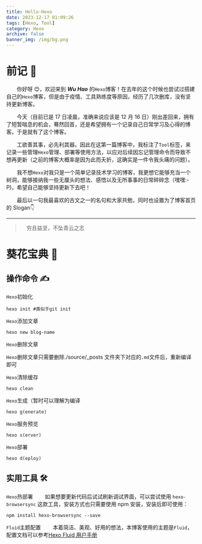 ```yaml
---
title: Hello-Hexo
date: 2023-12-17 01:09:26
tags: [Hexo, Tool]
category: Hexo
archive: false
banner_img: /img/bg.png
---
```


# 前记 📘

&emsp;&emsp;你好呀 😊，欢迎来到 **_Wu Hao_** 的`Hexo`博客！在去年的这个时候也尝试过搭建自己的`Hexo`博客，但是由于疫情、工具熟练度等原因，经历了几次删库，没有坚持更新博客。

&emsp;&emsp;今天（目前已是 17 日凌晨，准确来说应该是 12 月 16 日）刚出差回来，拥有了短暂喘息的机会，蓦然回首，还是希望拥有一个记录自己日常学习及心得的博客。于是就有了这个博客。

&emsp;&emsp;工欲善其事，必先利其器。因此在这第一篇博客中，我标注了`Tool`标签，来记录一些管理`Hexo`管理、部署等使用方法，以应对后续因忘记管理命令而导致不想再更新（之前的博客大概率是因为此而夭折，这确实是一件令我头痛的问题）。

&emsp;&emsp;我不想`Hexo`对我只是一个简单记录技术学习的博客，我更想它能够充当一个树洞，能够接纳我一些无厘头的想法、感悟以及无所事事的日常碎碎念（嘿嘿:-P)，希望自己能够坚持更新下去吧！

&emsp;&emsp;最后以一句我最喜欢的古文之一的名句和大家共勉，同时也设置为了博客首页的 Slogan👇

---

> &emsp;穷且益坚，不坠青云之志

# 葵花宝典 📙

## 操作命令 ✍️

`Hexo`初始化

    hexo init #类似于git init

`Hexo`添加文章

    hexo new blog-name

`Hexo`删除文章

`Hexo`删除文章只需要删除./source/\_posts 文件夹下对应的`.md`文件后，重新编译即可

`Hexo`清除缓存

    hexo clean

`Hexo`生成（暂时可以理解为编译

    hexo g(enerate)

`Hexo`服务预览

    hexo s(erver)

`Hexo`部署

    hexo d(eploy)

## 实用工具 🛠️

`Hexo`热部署
&emsp;&emsp;如果想要更新代码后试试刷新调试界面，可以尝试使用 `hexo-browsersync` 这款工具，安装方式也只需要使用 npm 安装，安装后即可使用：

    npm install hexo-browsersync --save

`Fluid`主题配置
&emsp;&emsp;本着简洁、美观、好用的想法，本博客使用的主题是`Fluid`，配置文档可以参考[Hexo Fluid 用户手册](https://hexo.fluid-dev.com/docs/guide)
